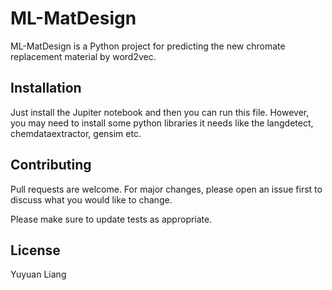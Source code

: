 # ML-MatDesign

ML-MatDesign is a Python project for predicting the new chromate replacement material by word2vec.

## Installation

Just install the Jupiter notebook and then you can run this file. However, you may need to install some python libraries it needs like the langdetect, chemdataextractor, gensim etc.



## Contributing
Pull requests are welcome. For major changes, please open an issue first to discuss what you would like to change.

Please make sure to update tests as appropriate.

## License
Yuyuan Liang
